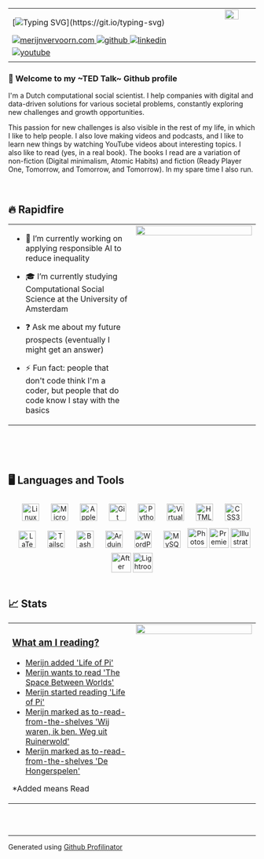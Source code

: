 <table><tr><td valign="top" width="75%">

[![Typing SVG](https://readme-typing-svg.demolab.com?font=Roboto&weight=600&size=30&pause=1000&color=FF6600&repeat=false&width=435&lines=Hi+%F0%9F%91%8B%2C+I'm+Merijn!)](https://git.io/typing-svg)

<a href="https://merijnvervoorn.com" target="_blank">
<img src=https://img.shields.io/badge/personal-ff6600.svg?&style=for-the-badge&logo=htmx&logoColor=white alt=merijnvervoorn.com style="margin-bottom: 5px;" />
</a>
<a href="https://github.com/merijnvervoorn" target="_blank">
<img src=https://img.shields.io/badge/github-3e6990.svg?&style=for-the-badge&logo=github&logoColor=white alt=github style="margin-bottom: 5px;" />
</a>
<a href="https://linkedin.com/in/merijnvervoorn" target="_blank">
<img src=https://img.shields.io/badge/linkedin-%231E77B5.svg?&style=for-the-badge&logo=logmein&logoColor=white alt=linkedin style="margin-bottom: 5px;" />
</a>
<a href="https://www.youtube.com/@merijnvervoorn" target="_blank">
<img src=https://img.shields.io/badge/youtube-%23EE4831.svg?&style=for-the-badge&logo=youtube&logoColor=white alt=youtube style="margin-bottom: 5px;" />
</a>  

</td><td valign="top" width="25%">

<img align="right" src="https://media.tenor.com/FyxMRZWRycAAAAAC/penguin.gif" style="width: 50%" /> 

</td></tr></table>  

### 📌 Welcome to my ~TED Talk~ Github profile  
I'm a Dutch computational social scientist. I help companies with digital and data-driven solutions for various societal problems, constantly exploring new challenges and growth opportunities.

This passion for new challenges is also visible in the rest of my life, in which I like to help people. I also love making videos and podcasts, and I like to learn new things by watching YouTube videos about interesting topics. I also like to read (yes, in a real book). The books I read are a variation of non-fiction (Digital minimalism, Atomic Habits) and fiction (Ready Player One, Tomorrow, and Tomorrow, and Tomorrow). In my spare time I also run.
  
  

<br/>  


## 🔥 Rapidfire  

<table><tr><td valign="top" width="50%">

- 🔭 I’m currently working on applying responsible AI to reduce inequality
  

- 🎓 I’m currently studying Computational Social Science at the University of Amsterdam  
  

- ❓ Ask me about my future prospects (eventually I might get an answer)  
  

- ⚡ Fun fact: people that don't code think I'm a coder, but people that do code know I stay with the basics  

</td><td valign="top" width="50%">
<div align="center">
<img src="https://media.giphy.com/media/emBNbuHZZMrDmxm2qj/giphy.gif" align="center" style="width: 100%" />
</div>  


</td></tr></table>  
<br/>  
<br><br>


## 🖥️ Languages and Tools  
<div align="center">  
<a href="https://www.linux.org/" target="_blank"><img style="margin: 10px" src="https://cdn.simpleicons.org/linux/ff6600" alt="Linux" height="35" /></a>  
<a href="https://www.microsoft.com/" target="_blank"><img style="margin: 10px" src="https://img.icons8.com/?size=100&id=33540&format=png&color=ff6600" alt="Microsoft/365" height="35" /></a>  
<a href="https://www.apple.com/" target="_blank"><img style="margin: 10px" src="https://cdn.simpleicons.org/apple/ff6600" alt="Apple/MacOS" height="35" /></a> 
<a href="https://github.com/" target="_blank"><img style="margin: 10px" src="https://cdn.simpleicons.org/github/ff6600" alt="Git" height="35" /></a>  
<a href="https://www.python.org/" target="_blank"><img style="margin: 10px" src="https://cdn.simpleicons.org/python/ff6600" alt="Python" height="35" /></a> 
<a href="https://www.virtualbox.org/" target="_blank"><img style="margin: 10px" src="https://cdn.simpleicons.org/virtualbox/ff6600" alt="VirtualBox" height="35" /></a> 
<a href="https://www.w3schools.com/html/" target="_blank"><img style="margin: 10px" src="https://cdn.simpleicons.org/html5/ff6600" alt="HTML5" height="35" /></a>  
<a href="https://www.w3schools.com/css/" target="_blank"><img style="margin: 10px" src="https://cdn.simpleicons.org/css/ff6600" alt="CSS3" height="35" /></a>  
<a href="https://www.latex-project.org/" target="_blank"><img style="margin: 10px" src="https://cdn.simpleicons.org/latex/ff6600" alt="LaTeX" height="35" /></a>
<a href="https://tailscale.com/" target="_blank"><img style="margin: 10px" src="https://cdn.simpleicons.org/tailscale/ff6600" alt="Tailscale" height="35" /></a> 
<a href="https://www.gnu.org/software/bash/" target="_blank"><img style="margin: 10px" src="https://cdn.simpleicons.org/gnubash/ff6600" alt="Bash" height="35" /></a>  
<a href="https://www.arduino.cc/" target="_blank"><img style="margin: 10px" src="https://cdn.simpleicons.org/arduino/ff6600" alt="Arduino" height="35" /></a>  
<a href="https://wordpress.com/" target="_blank"><img style="margin: 10px" src="https://cdn.simpleicons.org/wordpress/ff6600" alt="WordPress" height="35" /></a>  
<a href="https://www.mysql.com/" target="_blank"><img style="margin: 10px" src="https://cdn.simpleicons.org/mysql/ff6600" alt="MySQL" height="35" /></a>  
<a href="https://www.adobe.com/in/products/photoshop.html" target="_blank"><img style="margin: 0px" src="https://img.icons8.com/?size=100&id=86609&format=png&color=ff6600" alt="Photoshop" height="40" /></a>  
<a href="https://www.adobe.com/in/products/premiere.html" target="_blank"><img style="margin: 0px" src="https://img.icons8.com/?size=100&id=2G6COzQd7R2G&format=png&color=ff6600" alt="Premiere Pro" height="40" /></a>  
<a href="https://www.adobe.com/in/products/illustrator.html" target="_blank"><img style="margin: 0px" src="https://img.icons8.com/?size=100&id=10892&format=png&color=ff6600" alt="Illustrator" height="40" /></a>  
<a href="https://www.adobe.com/in/products/aftereffects.html" target="_blank"><img style="margin: 0px" src="https://img.icons8.com/?size=100&id=7Yo99dpWqrdn&format=png&color=ff6600" alt="After Effects" height="40" /></a>  
<a href="https://www.adobe.com/products/photoshop-lightroom.html" target="_blank"><img style="margin: 0px" src="https://img.icons8.com/?size=100&id=16396&format=png&color=ff6600" alt="Lightroom" height="40" /></a>  
</div>  

<br/>  


## 📈 Stats  
<table><tr><td valign="top" width="50%">
  
### [What am I reading?](https://www.goodreads.com/merijnvervoorn)
  
<!-- BLOG-POST-LIST:START -->
- [Merijn added &#39;Life of Pi&#39;](https://www.goodreads.com/review/show/4460827619)
- [Merijn wants to read &#39;The Space Between Worlds&#39;](https://www.goodreads.com/review/show/7268850379)
- [Merijn started reading &#39;Life of Pi&#39;](https://www.goodreads.com/review/show/4460827619)
- [Merijn marked as to-read-from-the-shelves &#39;Wij waren, ik ben. Weg uit Ruinerwold&#39;](https://www.goodreads.com/review/show/7251586552)
- [Merijn marked as to-read-from-the-shelves &#39;De Hongerspelen&#39;](https://www.goodreads.com/review/show/7251581797)
<!-- BLOG-POST-LIST:END -->

*Added means Read

</td><td valign="top" width="50%">

<img src="https://github-readme-stats.vercel.app/api/top-langs/?username=merijnvervoorn&hide_border=true&layout=compact" align="left" style="width: 100%" />

</td></tr></table>  

<br/>  

  

<br/>  

---
Generated using <a href="https://profilinator.rishav.dev/" target="_blank">Github Profilinator</a>
